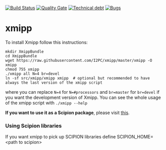 [![Build Status](https://travis-ci.org/I2PC/xmipp.svg?branch=devel)](https://travis-ci.org/I2PC/xmipp)
[![Quality Gate](https://sonarcloud.io/api/project_badges/measure?project=Xmipp&metric=alert_status)](https://sonarcloud.io/dashboard?id=Xmipp)
[![Technical debt](https://sonarcloud.io/api/project_badges/measure?project=Xmipp&metric=sqale_index)](https://sonarcloud.io/component_measures?id=Xmipp&metric=sqale_index)
[![Bugs](https://sonarcloud.io/api/project_badges/measure?project=Xmipp&metric=bugs)](https://sonarcloud.io/project/issues?id=Xmipp&resolved=false&types=BUG)

# xmipp

To install Xmipp follow this instructions:

```
mkdir XmippBundle
cd XmippBundle
wget https://raw.githubusercontent.com/I2PC/xmipp/master/xmipp -O xmipp
chmod 755 xmipp
./xmipp all N=4 br=devel
ln -sf src/xmipp/xmipp xmipp  # optional but recommended to have always the last version of the xmipp script
```
where you can replace `N=4` for `N=#processors` and `br=master` for `br=devel` if you want the development version of Xmipp. You can see the whole usage of the xmipp script with `./xmipp --help`

**If you want to use it as a Scipion package**, please visit [this](https://github.com/I2PC/xmipp/wiki/Migrating-branches-from-nonPluginized-Scipion-to-the-new-Scipion-Xmipp-structure#xmipp-plugin).


### Using Scipion libraries

If you want xmipp to pick up SCIPION libraries define SCIPION_HOME=\<path to scipion\>
